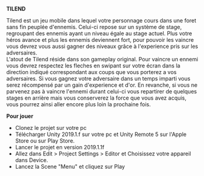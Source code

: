 **TILEND**

Tilend est un jeu mobile dans lequel votre personnage cours dans une foret sans fin peuplée d'ennemis. Celui-ci repose sur un système de stage, regroupant des ennemis ayant un niveau égale au stage actuel. Plus votre héros avance et plus les ennemis deviennent fort, pour pouvoir les vaincre vous devrez vous aussi gagner des niveaux grâce à l'experience pris sur les adversaires. </br>
L'atout de Tilend réside dans son gameplay original. Pour vaincre un ennemi vous devrez respectez les fleches en swipant sur votre écran dans la direction indiqué correspondant aux coups que vous porterez a vos adversaires. Si vous gagnez votre adversaire dans un temps imparti vous serez récompensé par un gain d'experience et d'or. En revanche, si vous ne parvenez pas à vaincre l'ennemi durant celui-ci vous repartirer de quelques stages en arrière mais vous conserverez la force que vous avez acquis, vous pourrez ainsi aller encore plus loin la prochaine fois.

**Pour jouer**

- Clonez le projet sur votre pc
- Télécharger Unity 2019.1.f sur votre pc et Unity Remote 5 sur l'Apple Store ou sur Play Store.
- Lancer le projet en version 2019.1.1f
- Allez dans Edit > Project Settings > Editor et Choisissez votre appareil dans Device.
- Lancez la Scene "Menu" et cliquez sur Play